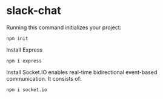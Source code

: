 # slack-chat

Running this command initializes your project:

```
npm init
```
Install Express
```
npm i express
```
Install Socket.IO enables real-time bidirectional event-based communication. It consists of:
```
npm i socket.io
```



